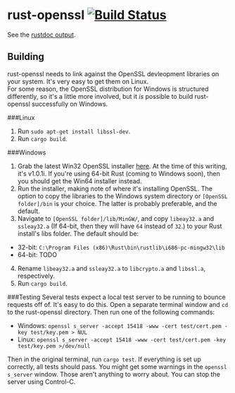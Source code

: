 rust-openssl [![Build Status](https://travis-ci.org/sfackler/rust-openssl.svg?branch=master)](https://travis-ci.org/sfackler/rust-openssl)
============

See the [rustdoc output](https://sfackler.github.io/doc/openssl).

Building
--------

rust-openssl needs to link against the OpenSSL devleopment libraries on your system. It's very easy to get them on Linux.  
For some reason, the OpenSSL distribution for Windows is structured differently, so it's a little more involved, but it *is* possible to build rust-openssl successfully on Windows.

###Linux

1. Run `sudo apt-get install libssl-dev`.
2. Run `cargo build`.

###Windows

1. Grab the latest Win32 OpenSSL installer [here][1]. At the time of this writing, it's v1.0.1i. If you're using 64-bit Rust (coming to Windows soon), then you should get the Win64 installer instead.
2. Run the installer, making note of where it's installing OpenSSL. The option to copy the libraries to the Windows system directory or `[OpenSSL folder]/bin` is your choice. The latter is probably preferable, and the default.
3. Navigate to `[OpenSSL folder]/lib/MinGW/`, and copy `libeay32.a` and `ssleay32.a` (If 64-bit, then they will have `64` instead of `32`.) to your Rust install's libs folder. The default should be: 
  * 32-bit: `C:\Program Files (x86)\Rust\bin\rustlib\i686-pc-mingw32\lib`
  * 64-bit: TODO
4. Rename `libeay32.a` and `ssleay32.a` to `libcrypto.a` and `libssl.a`, respectively. 
5. Run `cargo build`.

###Testing
Several tests expect a local test server to be running to bounce requests off of. It's easy to do this. Open a separate terminal window and `cd` to the rust-openssl directory. Then run one of the following commands:

* Windows: `openssl s_server -accept 15418 -www -cert test/cert.pem -key test/key.pem > NUL`
* Linux: `openssl s_server -accept 15418 -www -cert test/cert.pem -key test/key.pem >/dev/null`

Then in the original terminal, run `cargo test`. If everything is set up correctly, all tests should pass. You might get some warnings in the `openssl s_server` window. Those aren't anything to worry about. You can stop the server using Control-C.

[1]: http://slproweb.com/products/Win32OpenSSL.html
